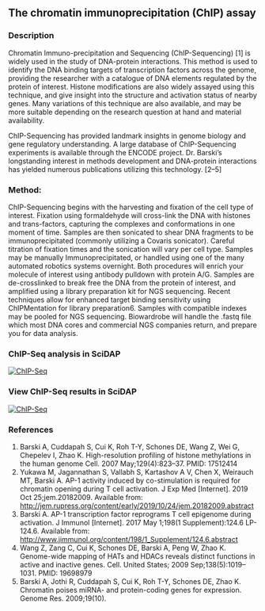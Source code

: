 ## The chromatin immunoprecipitation (ChIP) assay


### Description


Chromatin Immuno-precipitation and Sequencing (ChIP-Sequencing) [1] is widely used in the study of DNA-protein interactions. This method is used to identify the DNA binding targets of transcription factors across the genome, providing the researcher with a catalogue of DNA elements regulated by the protein of interest. Histone modifications are also widely assayed using this technique, and give insight into the structure and activation status of nearby genes. Many variations of this technique are also available, and may be more suitable depending on the research question at hand and material availability.

ChIP-Sequencing has provided landmark insights in genome biology and gene regulatory understanding. A large database of ChIP-Sequencing experiments is available through the ENCODE project. Dr. Barski’s longstanding interest in methods development and DNA-protein interactions has yielded numerous publications utilizing this technology. [2–5]

### Method:

ChIP-Sequencing begins with the harvesting and fixation of the cell type of interest. Fixation using formaldehyde will cross-link the DNA with histones and trans-factors, capturing the complexes and conformations in one moment of time. Samples are then sonicated to shear DNA fragments to be immunoprecipitated (commonly utilizing a Covaris sonicator). Careful titration of fixation times and the sonication will vary per cell type. Samples may be manually Immunoprecipitated, or handled using one of the many automated robotics systems overnight. Both procedures will enrich your molecule of interest using antibody pulldown with protein A/G. Samples are de-crosslinked to break free the DNA from the protein of interest, and amplified using a library preparation kit for NGS sequencing. Recent techniques allow for enhanced target binding sensitivity using ChIPMentation for library preparation6. Samples with compatible indexes may be pooled for NGS sequencing. Biowardrobe will handle the .fastq file which most DNA cores and commercial NGS companies return, and prepare you for data analysis.


### ChIP-Seq analysis in SciDAP


[![ChIP-Seq](http://img.youtube.com/vi/6Fs3xb9fXII/0.jpg)](http://www.youtube.com/watch?v=6Fs3xb9fXII "ChIP-Seq analysis in SciDAP")


### View ChIP-Seq results in SciDAP

[![ChIP-Seq](http://img.youtube.com/vi/K7b7ieJlol4/0.jpg)](http://www.youtube.com/watch?v=K7b7ieJlol4 "View ChIP-Seq results in SciDAP")

### References

1. Barski A, Cuddapah S, Cui K, Roh T-Y, Schones DE, Wang Z, Wei G, Chepelev I, Zhao K. High-resolution profiling of histone methylations in the human genome Cell. 2007 May;129(4):823–37. PMID: 17512414
2. Yukawa M, Jagannathan S, Vallabh S, Kartashov A V, Chen X, Weirauch MT, Barski A. AP-1 activity induced by co-stimulation is required for chromatin opening during T cell activation. J Exp Med [Internet]. 2019 Oct 25;jem.20182009. Available from: http://jem.rupress.org/content/early/2019/10/24/jem.20182009.abstract
3. Barski A. AP-1 transcription factor reprograms T cell epigenome during activation. J Immunol [Internet]. 2017 May 1;198(1 Supplement):124.6 LP-124.6. Available from: http://www.jimmunol.org/content/198/1_Supplement/124.6.abstract
4. Wang Z, Zang C, Cui K, Schones DE, Barski A, Peng W, Zhao K. Genome-wide mapping of HATs and HDACs reveals distinct functions in active and inactive genes. Cell. United States; 2009 Sep;138(5):1019–1031. PMID: 19698979
5. Barski A, Jothi R, Cuddapah S, Cui K, Roh T-Y, Schones DE, Zhao K. Chromatin poises miRNA- and protein-coding genes for expression. Genome Res. 2009;19(10).
